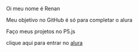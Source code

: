 Oi meu nome é Renan

Meu objetivo no GitHub é só para completar o alura

Faço meus projetos no P5.js

clique aqui para entrar no [alura](https://www.alura.com.br/?srsltid=AfmBOoojcCORAPwt0qtsqcFl3sv2HVOf7ta11k-bITBMYx0ZJS_D6-tt)
